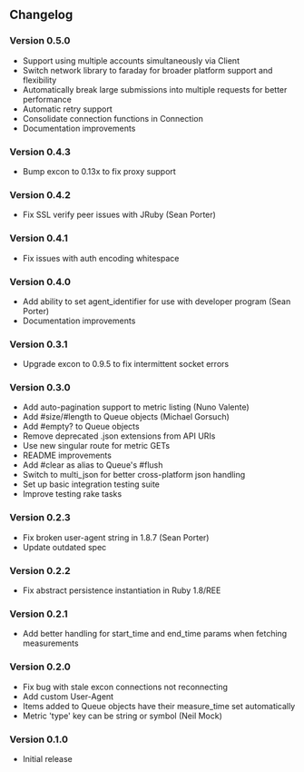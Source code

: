 ## Changelog

### Version 0.5.0
* Support using multiple accounts simultaneously via Client
* Switch network library to faraday for broader platform support and flexibility
* Automatically break large submissions into multiple requests for better performance
* Automatic retry support
* Consolidate connection functions in Connection
* Documentation improvements

### Version 0.4.3
* Bump excon to 0.13x to fix proxy support

### Version 0.4.2
* Fix SSL verify peer issues with JRuby (Sean Porter)

### Version 0.4.1
* Fix issues with auth encoding whitespace

### Version 0.4.0
* Add ability to set agent_identifier for use with developer program (Sean Porter)
* Documentation improvements

### Version 0.3.1
* Upgrade excon to 0.9.5 to fix intermittent socket errors

### Version 0.3.0
* Add auto-pagination support to metric listing (Nuno Valente)
* Add #size/#length to Queue objects (Michael Gorsuch)
* Add #empty? to Queue objects
* Remove deprecated .json extensions from API URIs
* Use new singular route for metric GETs
* README improvements
* Add #clear as alias to Queue's #flush
* Switch to multi_json for better cross-platform json handling
* Set up basic integration testing suite
* Improve testing rake tasks

### Version 0.2.3
* Fix broken user-agent string in 1.8.7 (Sean Porter)
* Update outdated spec

### Version 0.2.2
* Fix abstract persistence instantiation in Ruby 1.8/REE

### Version 0.2.1
* Add better handling for start_time and end_time params when fetching measurements

### Version 0.2.0
* Fix bug with stale excon connections not reconnecting
* Add custom User-Agent
* Items added to Queue objects have their measure_time set automatically
* Metric 'type' key can be string or symbol (Neil Mock)

### Version 0.1.0
* Initial release